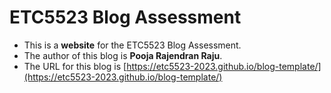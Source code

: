 
# ETC5523 Blog Assessment

* This is a **website** for the ETC5523 Blog Assessment. 
* The author of this blog is **Pooja Rajendran Raju**.
* The URL for this blog is [https://etc5523-2023.github.io/blog-template/](https://etc5523-2023.github.io/blog-template/)

